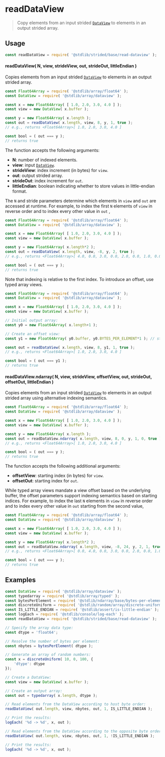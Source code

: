 <!--

@license Apache-2.0

Copyright (c) 2024 The Stdlib Authors.

Licensed under the Apache License, Version 2.0 (the "License");
you may not use this file except in compliance with the License.
You may obtain a copy of the License at

   http://www.apache.org/licenses/LICENSE-2.0

Unless required by applicable law or agreed to in writing, software
distributed under the License is distributed on an "AS IS" BASIS,
WITHOUT WARRANTIES OR CONDITIONS OF ANY KIND, either express or implied.
See the License for the specific language governing permissions and
limitations under the License.

-->

<!-- lint disable maximum-heading-length -->

# readDataView

> Copy elements from an input strided [`DataView`][@stdlib/array/dataview] to elements in an output strided array.

<section class="intro">

</section>

<!-- /.intro -->

<section class="usage">

## Usage

```javascript
const readDataView = require( '@stdlib/strided/base/read-dataview' );
```

#### readDataView( N, view, strideView, out, strideOut, littleEndian )

Copies elements from an input strided [`DataView`][@stdlib/array/dataview] to elements in an output strided array.

```javascript
const Float64Array = require( '@stdlib/array/float64' );
const DataView = require( '@stdlib/array/dataview' );

const x = new Float64Array( [ 1.0, 2.0, 3.0, 4.0 ] );
const view = new DataView( x.buffer );

const y = new Float64Array( x.length );
const out = readDataView( x.length, view, 8, y, 1, true );
// e.g., returns <Float64Array>[ 1.0, 2.0, 3.0, 4.0 ]

const bool = ( out === y );
// returns true
```

The function accepts the following arguments:

-   **N**: number of indexed elements.
-   **view**: input [`DataView`][@stdlib/array/dataview].
-   **strideView**: index increment (in bytes) for `view`.
-   **out**: output strided array.
-   **strideOut**: index increment for `out`.
-   **littleEndian**: boolean indicating whether to store values in little-endian format.

The `N` and stride parameters determine which elements in `view` and `out` are accessed at runtime. For example, to index the first `N` elements of `view` in reverse order and to index every other value in `out` ,

```javascript
const Float64Array = require( '@stdlib/array/float64' );
const DataView = require( '@stdlib/array/dataview' );

const x = new Float64Array( [ 1.0, 2.0, 3.0, 4.0 ] );
const view = new DataView( x.buffer );

const y = new Float64Array( x.length*2 );
const out = readDataView( x.length, view, -8, y, 2, true );
// e.g., returns <Float64Array>[ 4.0, 0.0, 3.0, 0.0, 2.0, 0.0, 1.0, 0.0 ]

const bool = ( out === y );
// returns true
```

Note that indexing is relative to the first index. To introduce an offset, use typed array views.

```javascript
const Float64Array = require( '@stdlib/array/float64' );
const DataView = require( '@stdlib/array/dataview' );

const x = new Float64Array( [ 1.0, 2.0, 3.0, 4.0 ] );
const view = new DataView( x.buffer );

// Initial output array:
const y0 = new Float64Array( x.length+1 );

// Create an offset view:
const y1 = new Float64Array( y0.buffer, y0.BYTES_PER_ELEMENT*1 ); // start at 2nd element

const out = readDataView( x.length, view, 8, y1, 1, true );
// e.g., returns <Float64Array>[ 1.0, 2.0, 3.0, 4.0 ]

const bool = ( out === y1 );
// returns true
```

#### readDataView.ndarray( N, view, strideView, offsetView, out, strideOut, offsetOut, littleEndian )

Copies elements from an input strided [`DataView`][@stdlib/array/dataview] to elements in an output strided array using alternative indexing semantics.

```javascript
const Float64Array = require( '@stdlib/array/float64' );
const DataView = require( '@stdlib/array/dataview' );

const x = new Float64Array( [ 1.0, 2.0, 3.0, 4.0 ] );
const view = new DataView( x.buffer );

const y = new Float64Array( x.length );
const out = readDataView.ndarray( x.length, view, 8, 0, y, 1, 0, true );
// e.g., returns <Float64Array>[ 1.0, 2.0, 3.0, 4.0 ]

const bool = ( out === y );
// returns true
```

The function accepts the following additional arguments:

-   **offsetView**: starting index (in bytes) for `view`.
-   **offsetOut**: starting index for `out`.

While typed array views mandate a view offset based on the underlying buffer, the offset parameters support indexing semantics based on starting indices. For example, to index the last `N` elements in `view` in reverse order and to index every other value in `out` starting from the second value,

```javascript
const Float64Array = require( '@stdlib/array/float64' );
const DataView = require( '@stdlib/array/dataview' );

const x = new Float64Array( [ 1.0, 2.0, 3.0, 4.0 ] );
const view = new DataView( x.buffer );

const y = new Float64Array( x.length*2 );
const out = readDataView.ndarray( x.length, view, -8, 24, y, 2, 1, true );
// e.g., returns <Float64Array>[ 0.0, 4.0, 0.0, 3.0, 0.0, 2.0, 0.0, 1.0 ]

const bool = ( out === y );
// returns true
```

</section>

<!-- /.usage -->

<section class="notes">

</section>

<!-- /.notes -->

<section class="examples">

## Examples

<!-- eslint no-undef: "error" -->

```javascript
const DataView = require( '@stdlib/array/dataview' );
const typedarray = require( '@stdlib/array/typed' );
const bytesPerElement = require( '@stdlib/ndarray/base/bytes-per-element' );
const discreteUniform = require( '@stdlib/random/array/discrete-uniform' );
const IS_LITTLE_ENDIAN = require( '@stdlib/assert/is-little-endian' );
const logEach = require( '@stdlib/console/log-each' );
const readDataView = require( '@stdlib/strided/base/read-dataview' );

// Specify the array data type:
const dtype = 'float64';

// Resolve the number of bytes per element:
const nbytes = bytesPerElement( dtype );

// Generate an array of random numbers:
const x = discreteUniform( 10, 0, 100, {
    'dtype': dtype
});

// Create a DataView:
const view = new DataView( x.buffer );

// Create an output array:
const out = typedarray( x.length, dtype );

// Read elements from the DataView according to host byte order:
readDataView( out.length, view, nbytes, out, 1, IS_LITTLE_ENDIAN );

// Print the results:
logEach( '%d -> %d', x, out );

// Read elements from the DataView according to the opposite byte order:
readDataView( out.length, view, nbytes, out, 1, !IS_LITTLE_ENDIAN );

// Print the results:
logEach( '%d -> %d', x, out );
```

</section>

<!-- /.examples -->

<!-- Section for related `stdlib` packages. Do not manually edit this section, as it is automatically populated. -->

<section class="related">

</section>

<!-- /.related -->

<!-- Section for all links. Make sure to keep an empty line after the `section` element and another before the `/section` close. -->

<section class="links">

[@stdlib/array/dataview]: https://github.com/stdlib-js/stdlib/tree/develop/lib/node_modules/%40stdlib/array/dataview

</section>

<!-- /.links -->
